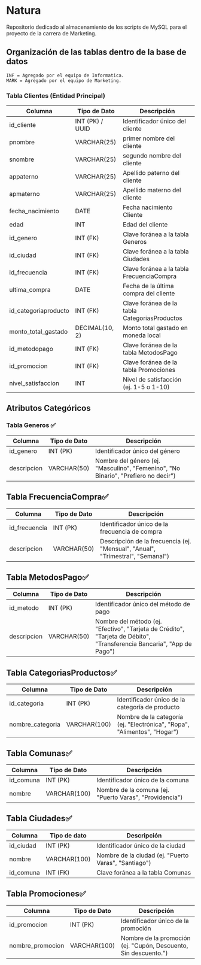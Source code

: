 # Natura
Repositorio dedicado al almacenamiento de los scripts de MySQL para el proyecto de la carrera de Marketing. 

## Organización de las tablas dentro de la base de datos

```
INF = Agregado por el equipo de Informatica.
MARK = Agregado por el equipo de Marketing.
```
### Tabla Clientes (Entidad Principal)
| Columna  |   Tipo de Dato   | Descripción  |
|----------|------------------|--------------|
|id_cliente	|INT (PK) / UUID|Identificador único del cliente| ✅
|pnombre|VARCHAR(25)|primer nombre del cliente|✅
|snombre|VARCHAR(25)|segundo nombre del cliente|✅
|appaterno|VARCHAR(25)|Apellido paterno del cliente|✅
|apmaterno|VARCHAR(25)|Apellido materno del cliente|✅
|fecha_nacimiento|DATE|Fecha nacimiento Cliente|✅
|edad|INT	|Edad del cliente|✅
|id_genero|INT (FK)	|Clave foránea a la tabla Generos|✅
|id_ciudad|INT (FK)	|Clave foránea a la tabla Ciudades|✅
|id_frecuencia|INT (FK)|Clave foránea a la tabla FrecuenciaCompra|✅
|ultima_compra|DATE	|Fecha de la última compra del cliente|✅
|id_categoriaproducto| INT (FK)| Clave foránea de la tabla CategoriasProductos|✅
|monto_total_gastado|DECIMAL(10, 2)|Monto total gastado en moneda local|✅
|id_metodopago| INT (FK)|Clave foránea de la tabla MetodosPago|✅
|id_promocion| INT (FK)|Clave foránea de la tabla Promociones|✅
|nivel_satisfaccion	|INT|Nivel de satisfacción (ej. 1-5 o 1-10)|


## Atributos Categóricos
### Tabla Generos ✅
|Columna	|Tipo de Dato|	Descripción|
|-----------|------------|-------------|
|id_genero	|INT (PK)	 |Identificador único del género|
|descripcion|VARCHAR(50) |	Nombre del género (ej. "Masculino", "Femenino", "No Binario", "Prefiero no decir")|

## Tabla FrecuenciaCompra✅
|Columna	  |Tipo de Dato	  |Descripción|
|-------------|---------------|-----------|
|id_frecuencia|	INT (PK)	  |Identificador único de la frecuencia de compra|
|descripcion  |	VARCHAR(50)	  |Descripción de la frecuencia (ej. "Mensual", "Anual", "Trimestral", "Semanal")|

## Tabla MetodosPago✅
|Columna	|Tipo de Dato |	Descripción |
|-----------|-------------|-------------|
|id_metodo	|INT (PK)	  |Identificador único del método de pago
|descripcion|VARCHAR(50)  |Nombre del método (ej. "Efectivo", "Tarjeta de Crédito", "Tarjeta de Débito", "Transferencia Bancaria", "App de Pago")|

## Tabla CategoriasProductos✅
|Columna	| Tipo de Dato  | Descripción |
|-----------|---------------|-------------|
|id_categoria|	INT (PK)	|Identificador único de la categoría de producto|
|nombre_categoria|	VARCHAR(100)	|Nombre de la categoría (ej. "Electrónica", "Ropa", "Alimentos", "Hogar")|

## Tabla Comunas✅
|Columna|	Tipo de Dato|	Descripción|
|-------|---------------|--------------|
|id_comuna|	INT (PK)	|Identificador único de la comuna|
|nombre	|VARCHAR(100)	|Nombre de la comuna (ej. "Puerto Varas", "Providencia")|

## Tabla Ciudades✅
|Columna | Tipo de dato | Descripción|
|---------|---------|------------------------|
|id_ciudad|	INT (PK)|	Identificador único de la ciudad|
|nombre|	VARCHAR(100)|	Nombre de la ciudad (ej. "Puerto Varas", "Santiago")|
|id_comuna	|INT (FK)|Clave foránea a la tabla Comunas|

## Tabla Promociones✅
|Columna	|Tipo de Dato	|Descripción|
|---|----|---|
|id_promocion	|INT (PK)	|Identificador único de la promoción|
|nombre_promocion	|VARCHAR(100)	|Nombre de la promoción (ej. "Cupón, Descuento, Sin descuento.")|
